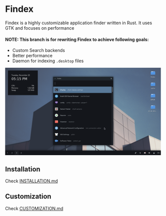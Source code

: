 # Findex

Findex is a highly customizable application finder written in Rust. It uses GTK and focuses on performance
#### NOTE: This branch is for rewriting Findex to achieve following goals:

- Custom Search backends
- Better performance
- Daemon for indexing `.desktop` files

![Screenshot](screenshot.png)

## Installation
Check [INSTALLATION.md](./INSTALLATION.md)

## Customization
Check [CUSTOMIZATION.md](./CUSTOMIZATION.md)
